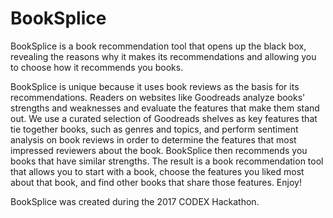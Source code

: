 # BookSplice
BookSplice is a book recommendation tool that opens up the black box, revealing the reasons why it makes its recommendations and allowing you to choose how it recommends you books.

BookSplice is unique because it uses book reviews as the basis for its recommendations. Readers on websites like Goodreads analyze books' strengths and weaknesses and evaluate the features that make them stand out. We use a curated selection of Goodreads shelves as key features that tie together books, such as genres and topics, and perform sentiment analysis on book reviews in order to determine the features that most impressed reviewers about the book. BookSplice then recommends you books that have similar strengths. The result is a book recommendation tool that allows you to start with a book, choose the features you liked most about that book, and find other books that share those features. Enjoy! 

BookSplice was created during the 2017 CODEX Hackathon.